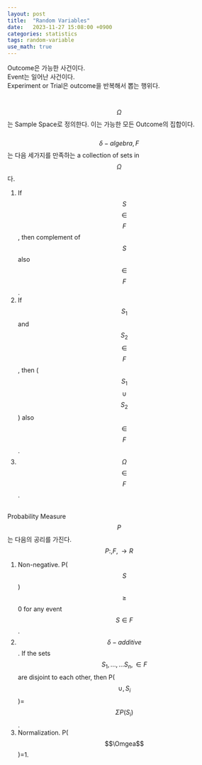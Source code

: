 ```yaml
---
layout: post
title:  "Random Variables"
date:   2023-11-27 15:08:00 +0900
categories: statistics
tags: random-variable
use_math: true
---
```


Outcome은 가능한 사건이다.<br>
Event는 일어난 사건이다.<br>
Experiment or Trial은 outcome을 반복해서 뽑는 행위다.<br>  
&nbsp;
$$\Omega$$는 Sample Space로 정의한다. 이는 가능한 모든 Outcome의 집합이다. <br>  
$$\delta-algebra, F$$는 다음 세가지를 만족하는 a collection of sets in $$\Omega$$다.<br>  
1. If $$S$$ $$\in$$ $$F$$, then complement of $$S$$ also $$\in$$ $$F$$. 
2. If $$S_1$$ and $$S_2$$ $$\in$$ $$F$$, then ($$S_1$$ $$\cup$$ $$S_2$$) also $$\in$$ $$F$$. 
3. $$\Omega$$ $$\in$$ $$F$$.  
&nbsp;

Probability Measure $$P$$는 다음의 공리를 가진다.  
$$P:, F, \rightarrow R$$  
1. Non-negative. P($$S$$) $$\geq$$ 0 for any event $$S \in F$$. 
2. $$\delta-additive$$. If the sets $$S_1, ...,... S_n, \in F$$ are disjoint to each other, then P($$\cup,S_i$$)=$$\Sigma P(S_i)$$.
3. Normalization. P($$\Omgea$$)=1.
&nbsp;